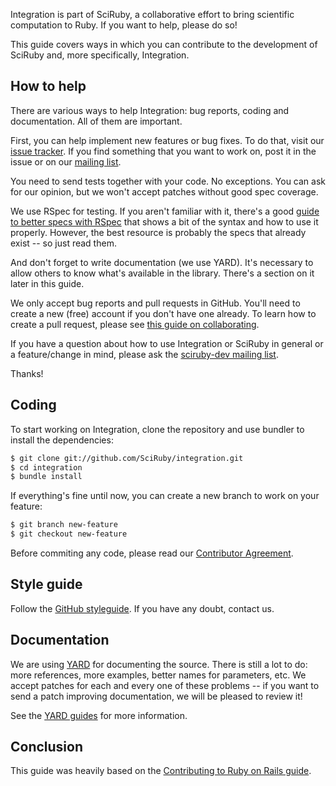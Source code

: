 Integration is part of SciRuby, a collaborative effort to bring scientific computation to Ruby. If you want to help, please
do so!

This guide covers ways in which you can contribute to the development of SciRuby and, more specifically, Integration.

## How to help

There are various ways to help Integration: bug reports, coding and documentation. All of them are important.

First, you can help implement new features or bug fixes. To do that, visit our [issue tracker][2]. If you find something that you want to work on, post it in the issue or on our [mailing list][1].

You need to send tests together with your code. No exceptions. You can ask for our opinion, but we won't accept patches without good spec coverage.

We use RSpec for testing. If you aren't familiar with it, there's a good [guide to better specs with RSpec](http://betterspecs.org/) that shows a bit of the syntax and how to use it properly.
However, the best resource is probably the specs that already exist -- so just read them.

And don't forget to write documentation (we use YARD). It's necessary to allow others to know what's available in the library. There's a section on it later in this guide.

We only accept bug reports and pull requests in GitHub. You'll need to create a new (free) account if you don't have one already. To learn how to create a pull request, please see [this guide on collaborating](https://help.github.com/categories/63/articles).

If you have a question about how to use Integration or SciRuby in general or a feature/change in mind, please ask the [sciruby-dev mailing list][1].

Thanks!

## Coding

To start working on Integration, clone the repository and use bundler to install the dependencies:

```bash
$ git clone git://github.com/SciRuby/integration.git
$ cd integration
$ bundle install
```

If everything's fine until now, you can create a new branch to work on your feature:

```bash
$ git branch new-feature
$ git checkout new-feature
```

Before commiting any code, please read our
[Contributor Agreement](http://github.com/SciRuby/sciruby/wiki/Contributor-Agreement).

## Style guide

Follow the [GitHub styleguide](https://github.com/styleguide/ruby). If you have any doubt, contact us.

## Documentation

We are using [YARD](http://yardoc.org/) for documenting the source. There is still a lot to do: more references, more examples, better names for parameters, etc. We accept patches for each and every one of these problems -- if you want to send a patch improving documentation, we will be pleased to review it!

See the [YARD guides](http://www.yardoc.org/guides/index.html) for more information.

## Conclusion

This guide was heavily based on the
[Contributing to Ruby on Rails guide](http://edgeguides.rubyonrails.org/contributing_to_ruby_on_rails.html).

[1]: https://groups.google.com/forum/?fromgroups#!forum/sciruby-dev
[2]: https://github.com/sciruby/integration/issues
